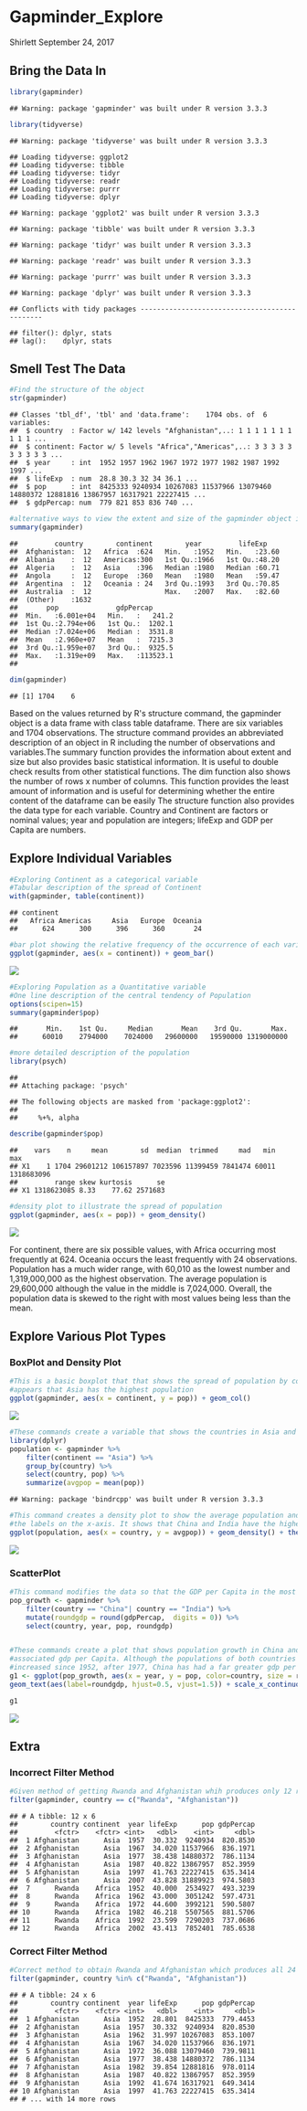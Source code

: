 Gapminder\_Explore
================
Shirlett
September 24, 2017

Bring the Data In
-----------------

``` r
library(gapminder)
```

    ## Warning: package 'gapminder' was built under R version 3.3.3

``` r
library(tidyverse)
```

    ## Warning: package 'tidyverse' was built under R version 3.3.3

    ## Loading tidyverse: ggplot2
    ## Loading tidyverse: tibble
    ## Loading tidyverse: tidyr
    ## Loading tidyverse: readr
    ## Loading tidyverse: purrr
    ## Loading tidyverse: dplyr

    ## Warning: package 'ggplot2' was built under R version 3.3.3

    ## Warning: package 'tibble' was built under R version 3.3.3

    ## Warning: package 'tidyr' was built under R version 3.3.3

    ## Warning: package 'readr' was built under R version 3.3.3

    ## Warning: package 'purrr' was built under R version 3.3.3

    ## Warning: package 'dplyr' was built under R version 3.3.3

    ## Conflicts with tidy packages ----------------------------------------------

    ## filter(): dplyr, stats
    ## lag():    dplyr, stats

Smell Test The Data
-------------------

``` r
#Find the structure of the object
str(gapminder)
```

    ## Classes 'tbl_df', 'tbl' and 'data.frame':    1704 obs. of  6 variables:
    ##  $ country  : Factor w/ 142 levels "Afghanistan",..: 1 1 1 1 1 1 1 1 1 1 ...
    ##  $ continent: Factor w/ 5 levels "Africa","Americas",..: 3 3 3 3 3 3 3 3 3 3 ...
    ##  $ year     : int  1952 1957 1962 1967 1972 1977 1982 1987 1992 1997 ...
    ##  $ lifeExp  : num  28.8 30.3 32 34 36.1 ...
    ##  $ pop      : int  8425333 9240934 10267083 11537966 13079460 14880372 12881816 13867957 16317921 22227415 ...
    ##  $ gdpPercap: num  779 821 853 836 740 ...

``` r
#alternative ways to view the extent and size of the gapminder object ie., summary and #dim
summary(gapminder)
```

    ##         country        continent        year         lifeExp     
    ##  Afghanistan:  12   Africa  :624   Min.   :1952   Min.   :23.60  
    ##  Albania    :  12   Americas:300   1st Qu.:1966   1st Qu.:48.20  
    ##  Algeria    :  12   Asia    :396   Median :1980   Median :60.71  
    ##  Angola     :  12   Europe  :360   Mean   :1980   Mean   :59.47  
    ##  Argentina  :  12   Oceania : 24   3rd Qu.:1993   3rd Qu.:70.85  
    ##  Australia  :  12                  Max.   :2007   Max.   :82.60  
    ##  (Other)    :1632                                                
    ##       pop              gdpPercap       
    ##  Min.   :6.001e+04   Min.   :   241.2  
    ##  1st Qu.:2.794e+06   1st Qu.:  1202.1  
    ##  Median :7.024e+06   Median :  3531.8  
    ##  Mean   :2.960e+07   Mean   :  7215.3  
    ##  3rd Qu.:1.959e+07   3rd Qu.:  9325.5  
    ##  Max.   :1.319e+09   Max.   :113523.1  
    ## 

``` r
dim(gapminder)
```

    ## [1] 1704    6

Based on the values returned by R's structure command, the gapminder object is a data frame with class table dataframe. There are six variables and 1704 observations. The structure command provides an abbreviated description of an object in R including the number of observations and variables.The summary function provides the information about extent and size but also provides basic statistical information. It is useful to double check results from other statistical functions. The dim function also shows the number of rows x number of columns. This function provides the least amount of information and is useful for determining whether the entire content of the dataframe can be easily The structure function also provides the data type for each variable. Country and Continent are factors or nominal values; year and population are integers; lifeExp and GDP per Capita are numbers.

Explore Individual Variables
----------------------------

``` r
#Exploring Continent as a categorical variable
#Tabular description of the spread of Continent
with(gapminder, table(continent))
```

    ## continent
    ##   Africa Americas     Asia   Europe  Oceania 
    ##      624      300      396      360       24

``` r
#bar plot showing the relative frequency of the occurrence of each variable
ggplot(gapminder, aes(x = continent)) + geom_bar()
```

![](Gapminder_Explore_files/figure-markdown_github/unnamed-chunk-3-1.png)

``` r
#Exploring Population as a Quantitative variable
#One line description of the central tendency of Population
options(scipen=15)
summary(gapminder$pop)   
```

    ##       Min.    1st Qu.     Median       Mean    3rd Qu.       Max. 
    ##      60010    2794000    7024000   29600000   19590000 1319000000

``` r
#more detailed description of the population
library(psych)
```

    ## 
    ## Attaching package: 'psych'

    ## The following objects are masked from 'package:ggplot2':
    ## 
    ##     %+%, alpha

``` r
describe(gapminder$pop)
```

    ##    vars    n     mean        sd  median  trimmed     mad   min        max
    ## X1    1 1704 29601212 106157897 7023596 11399459 7841474 60011 1318683096
    ##         range skew kurtosis      se
    ## X1 1318623085 8.33    77.62 2571683

``` r
#density plot to illustrate the spread of population
ggplot(gapminder, aes(x = pop)) + geom_density()
```

![](Gapminder_Explore_files/figure-markdown_github/unnamed-chunk-3-2.png)

For continent, there are six possible values, with Africa occurring most frequently at 624. Oceania occurs the least frequently with 24 observations. Population has a much wider range, with 60,010 as the lowest number and 1,319,000,000 as the highest observation. The average population is 29,600,000 although the value in the middle is 7,024,000. Overall, the population data is skewed to the right with most values being less than the mean.

Explore Various Plot Types
--------------------------

### BoxPlot and Density Plot

``` r
#This is a basic boxplot that that shows the spread of population by continent. It
#appears that Asia has the highest population 
ggplot(gapminder, aes(x = continent, y = pop)) + geom_col() 
```

![](Gapminder_Explore_files/figure-markdown_github/unnamed-chunk-4-1.png)

``` r
#These commands create a variable that shows the countries in Asia and the average population across the years
library(dplyr)
population <- gapminder %>% 
    filter(continent == "Asia") %>% 
    group_by(country) %>% 
    select(country, pop) %>%
    summarize(avgpop = mean(pop))
```

    ## Warning: package 'bindrcpp' was built under R version 3.3.3

``` r
#This command creates a density plot to show the average population and reorients
#the labels on the x-axis. It shows that China and India have the highest population #levels
ggplot(population, aes(x = country, y = avgpop)) + geom_density() + theme(axis.text.x = element_text(angle = 90, vjust= 0, hjust = 1)) + ggtitle("Density Plot of the Average Population in Asian Countries")
```

![](Gapminder_Explore_files/figure-markdown_github/unnamed-chunk-5-1.png)

### ScatterPlot

``` r
#This command modifies the data so that the GDP per Capita in the most population dense countries in Asia can be viewed. A new column is added that rounds the GDP per capita.
pop_growth <- gapminder %>% 
    filter(country == "China"| country == "India") %>% 
    mutate(roundgdp = round(gdpPercap,  digits = 0)) %>% 
    select(country, year, pop, roundgdp)


#These commands create a plot that shows population growth in China and India and the 
#associated gdp per Capita. Although the populations of both countries have steadily
#increased since 1952, after 1977, China has had a far greater gdp per capita than India.
g1 <- ggplot(pop_growth, aes(x = year, y = pop, color=country, size = roundgdp)) + ggtitle("Plot of the Population Growth with GDP per Capita in China and India") + geom_point() +
geom_text(aes(label=roundgdp, hjust=0.5, vjust=1.5)) + scale_x_continuous(breaks=seq(1952, 2007, 5)) 

g1 
```

![](Gapminder_Explore_files/figure-markdown_github/unnamed-chunk-6-1.png)

Extra
-----

### Incorrect Filter Method

``` r
#Given method of getting Rwanda and Afghanistan whih produces only 12 results
filter(gapminder, country == c("Rwanda", "Afghanistan"))
```

    ## # A tibble: 12 x 6
    ##        country continent  year lifeExp      pop gdpPercap
    ##         <fctr>    <fctr> <int>   <dbl>    <int>     <dbl>
    ##  1 Afghanistan      Asia  1957  30.332  9240934  820.8530
    ##  2 Afghanistan      Asia  1967  34.020 11537966  836.1971
    ##  3 Afghanistan      Asia  1977  38.438 14880372  786.1134
    ##  4 Afghanistan      Asia  1987  40.822 13867957  852.3959
    ##  5 Afghanistan      Asia  1997  41.763 22227415  635.3414
    ##  6 Afghanistan      Asia  2007  43.828 31889923  974.5803
    ##  7      Rwanda    Africa  1952  40.000  2534927  493.3239
    ##  8      Rwanda    Africa  1962  43.000  3051242  597.4731
    ##  9      Rwanda    Africa  1972  44.600  3992121  590.5807
    ## 10      Rwanda    Africa  1982  46.218  5507565  881.5706
    ## 11      Rwanda    Africa  1992  23.599  7290203  737.0686
    ## 12      Rwanda    Africa  2002  43.413  7852401  785.6538

### Correct Filter Method

``` r
#Correct method to obtain Rwanda and Afghanistan which produces all 24 possible results
filter(gapminder, country %in% c("Rwanda", "Afghanistan"))
```

    ## # A tibble: 24 x 6
    ##        country continent  year lifeExp      pop gdpPercap
    ##         <fctr>    <fctr> <int>   <dbl>    <int>     <dbl>
    ##  1 Afghanistan      Asia  1952  28.801  8425333  779.4453
    ##  2 Afghanistan      Asia  1957  30.332  9240934  820.8530
    ##  3 Afghanistan      Asia  1962  31.997 10267083  853.1007
    ##  4 Afghanistan      Asia  1967  34.020 11537966  836.1971
    ##  5 Afghanistan      Asia  1972  36.088 13079460  739.9811
    ##  6 Afghanistan      Asia  1977  38.438 14880372  786.1134
    ##  7 Afghanistan      Asia  1982  39.854 12881816  978.0114
    ##  8 Afghanistan      Asia  1987  40.822 13867957  852.3959
    ##  9 Afghanistan      Asia  1992  41.674 16317921  649.3414
    ## 10 Afghanistan      Asia  1997  41.763 22227415  635.3414
    ## # ... with 14 more rows
